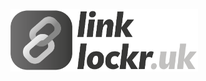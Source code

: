 <a href="https://www.linklockr.uk/" target="_blank"><img src="./front/src/assets/logo.png" width="300"></a>

